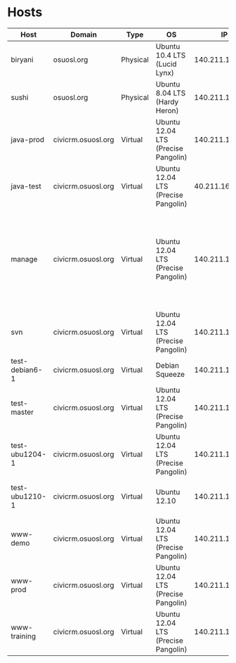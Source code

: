 Hosts
=====

<table>
  <thead>
    <tr>
      <th>Host</th>
      <th>Domain</th>
      <th>Type</h>
      <th>OS</th>
      <th>IP</th>
      <th>Comments</th>
    </tr>
  </thead>
  <tbody>
      <tr>
      <td>biryani</td>
      <td>osuosl.org</td>
      <td>Physical</td>
      <td>Ubuntu 10.4 LTS (Lucid Lynx)</td>
      <td>140.211.166.57</td>
      <td>Smorgasbord</td>
    </tr>
    <tr>
      <td>sushi</td>
      <td>osuosl.org</td>
      <td>Physical</td>
      <td>Ubuntu 8.04 LTS (Hardy Heron)</td>
      <td>140.211.166.55</td>
      <td>Smorgasbord</td>
    </tr>
    <tr>
      <td>java-prod</td>
      <td>civicrm.osuosl.org</td>
      <td>Virtual</td>
      <td>Ubuntu 12.04 LTS (Precise Pangolin)</td>
      <td>140.211.167.141</td>
      <td>(TODO) Confluence, JIRA, MySQL, Apache</td>
    </tr>
    <tr>
      <td>java-test</td>
      <td>civicrm.osuosl.org</td>
      <td>Virtual</td>
      <td>Ubuntu 12.04 LTS (Precise Pangolin)</td>
      <td>40.211.167.143</td>
      <td>(TODO) Confluence, JIRA, MySQL, Apache</td>
    </tr>
    <tr>
      <td>manage</td>
      <td>civicrm.osuosl.org</td>
      <td>Virtual</td>
      <td>Ubuntu 12.04 LTS (Precise Pangolin)</td>
      <td>140.211.167.144</td>
      <td>Puppet Master, slapd, phpldapadmin -- all firewalled to prevent remote access. For LDAP management instructions, login via SSH and run "sudo cat /root/ldap-notes.txt"</td>
    </tr>
    <tr>
      <td>svn</td>
      <td>civicrm.osuosl.org</td>
      <td>Virtual</td>
      <td>Ubuntu 12.04 LTS (Precise Pangolin)</td>
      <td>140.211.167.145</td>
      <td>(TODO) Apache, SVN</td>
    </tr>
    <tr>
      <td>test-debian6-1</td>
      <td>civicrm.osuosl.org</td>
      <td>Virtual</td>
      <td>Debian Squeeze</td>
      <td>140.211.167.146</td>
      <td>Jenkins (Slave), Apache, MySQL, Drupal, Drush</td>
    </tr>
    <tr>
      <td>test-master</td>
      <td>civicrm.osuosl.org</td>
      <td>Virtual</td>
      <td>Ubuntu 12.04 LTS (Precise Pangolin)</td>
      <td>140.211.167.147</td>
      <td>Jenkins (Master), Apache (for HTTPS), Tomcat (for AJP)</td>
    </tr>
    <tr>
      <td>test-ubu1204-1</td>
      <td>civicrm.osuosl.org</td>
      <td>Virtual</td>
      <td>Ubuntu 12.04 LTS (Precise Pangolin)</td>
      <td>140.211.167.149</td>
      <td>Jenkins (Slave), Apache, MySQL, Drupal/Drush, CiviCRM</td>
    </tr>
    <tr>
      <td>test-ubu1210-1</td>
      <td>civicrm.osuosl.org</td>
      <td>Virtual</td>
      <td>Ubuntu 12.10</td>
      <td>140.211.167.150</td>
      <td>Jenkins (Slave), Apache, MySQL, Drupal/Drush, CiviCRM</td>
    </tr>
    <tr>
      <td>www-demo</td>
      <td>civicrm.osuosl.org</td>
      <td>Virtual</td>
      <td>Ubuntu 12.04 LTS (Precise Pangolin)</td>
      <td>140.211.167.151</td>
      <td>(TODO) Apache, MySQL, Drupal, Joomla, WordPress, CiviCRM</td>
    </tr>
    <tr>
      <td>www-prod</td>
      <td>civicrm.osuosl.org</td>
      <td>Virtual</td>
      <td>Ubuntu 12.04 LTS (Precise Pangolin)</td>
      <td>140.211.167.152</td>
      <td>(TODO) Apache, MySQL, Drupal/Drush, SMF, alert.civicrm.org</td>
    </tr>
    <tr>
      <td>www-training</td>
      <td>civicrm.osuosl.org</td>
      <td>Virtual</td>
      <td>Ubuntu 12.04 LTS (Precise Pangolin)</td>
      <td>140.211.167.153</td>
      <td>(TODO) Apache, Mysql, Drupal/Drush, alert.dev.civicrm.org</td>
    </tr>
  </tbody>
</table>
